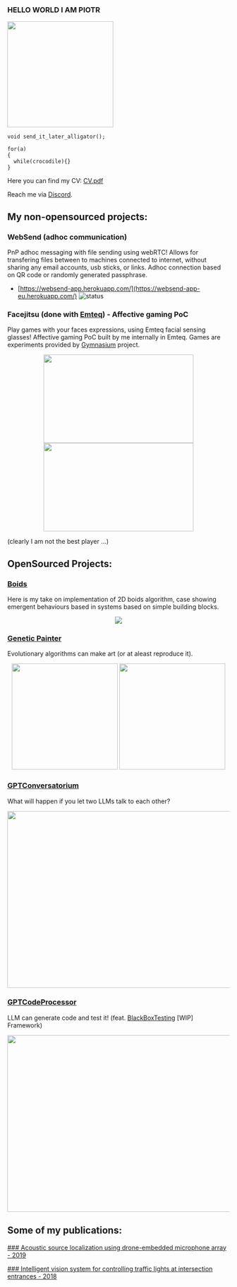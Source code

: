 ### HELLO WORLD I AM PIOTR

<img src="https://user-images.githubusercontent.com/40773550/228984764-37cecee3-1a10-46f2-9044-478daee041b1.gif" width="240" height="240"/>

```
void send_it_later_alligator();

for(a)
{
  while(crocodile){}
}
```

Here you can find my CV: [CV.pdf](https://github.com/PeterWaIIace/me.github.io/files/11256504/CV.pdf)

Reach me via [Discord](https://discord.com/users/691353309868458056).

## My non-opensourced projects: 

### WebSend (adhoc communication)

PnP adhoc messaging with file sending using webRTC! Allows for transfering files between to machines connected to internet, without sharing any email accounts, usb sticks, or links. Adhoc connection based on QR code or randomly generated passphrase.

* [https://websend-app.herokuapp.com/](https://websend-app-eu.herokuapp.com/) ![status](https://img.shields.io/badge/status-up-green.svg)

### **Facejitsu** (done with [Emteq](https://www.emteqlabs.com/)) - Affective gaming PoC

Play games with your faces expressions, using Emteq facial sensing glasses! Affective gaming PoC built by me internally in Emteq. Games are experiments provided by [Gymnasium](https://github.com/Farama-Foundation/Gymnasium) project.  

<p align="center">
  <img src="https://user-images.githubusercontent.com/40773550/228829034-e0a69858-92bb-4754-8993-1599176c7dfd.gif" width="340" height="200"/>
  <img src="https://user-images.githubusercontent.com/40773550/228829964-80705b7e-74c8-4e3f-bffd-81c974013597.gif" width="340" height="200"/>
</p>
(clearly I am not the best player ...)

## OpenSourced Projects: 

### [Boids](https://github.com/PeterWaIIace/Boids)

Here is my take on implementation of 2D boids algorithm, case showing emergent behaviours based in systems based on simple building blocks.

<p align="center">
  <img src="https://user-images.githubusercontent.com/40773550/221363441-8afa31f7-3d15-4258-a417-1056fa4e333d.gif"/>
</p>

### [Genetic Painter](https://github.com/PeterWaIIace/GeneticPainter)

Evolutionary algorithms can make art (or at aleast reproduce it).

<p align="center">
  <img src="https://user-images.githubusercontent.com/40773550/228100220-3f8be211-896a-440f-9829-57247c1e3208.gif" width="240" height="240"/>
  <img src="https://user-images.githubusercontent.com/40773550/228984764-37cecee3-1a10-46f2-9044-478daee041b1.gif" width="240" height="240"/>
</p>

### [GPTConversatorium](https://github.com/PeterWaIIace/GPTConversatorium)

What will happen if you let two LLMs talk to each other? 

<p align="center">
  <img src="https://user-images.githubusercontent.com/40773550/221328004-4e8bc586-06d5-4a8e-b592-d6674d0d2e36.png" width="644
" height="400">
</p>

### [GPTCodeProcessor](https://github.com/PeterWaIIace/GPTCodeProcessor)

LLM can generate code and test it! (feat. [BlackBoxTesting](https://github.com/PeterWaIIace/BlackBoxTesting) [WIP] Framework)

<p align="center">
  <img src="https://user-images.githubusercontent.com/40773550/218609556-b03af4a8-bbdd-4dc0-aa76-f0ffb5832244.png" width="644
" height="400">
</p>


## Some of my publications:

[### Acoustic source localization using drone-embedded microphone array - 2019](https://asa.scitation.org/doi/abs/10.1121/1.5137614)

[### Intelligent vision system for controlling traffic lights at intersection entrances - 2018](https://yadda.icm.edu.pl/baztech/element/bwmeta1.element.baztech-c063fb29-b782-4f48-94cf-88ed10e0f249)

<!--
**PeterWaIIace/PeterWaIIace** is a ✨ _special_ ✨ repository because its `README.md` (this file) appears on your GitHub profile.

Here are some ideas to get you started:

- 🔭 I’m currently working on ...
- 🌱 I’m currently learning ...
- 👯 I’m looking to collaborate on ...
- 🤔 I’m looking for help with ...
- 💬 Ask me about ...
- 📫 How to reach me: ...
- 😄 Pronouns: ...
- ⚡ Fun fact: ...
-->
